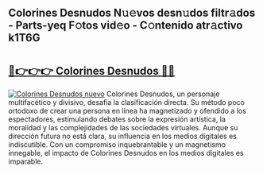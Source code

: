 ## Colorines Desnudos N𝚞𝚎vos desn𝚞dos filtr𝚊dos - Parts-yeq F𝚘tos vid𝚎o - C𝚘ntenido atr𝚊ctivo k1T6G

# <h2><a href="http://mb4yw6k.tromn.icu/?c=Colorines+Desnudos">🔗👉👉👉 Colorines Desnudos 🔗🔗</a></h2>

[![Colorines Desnudos nuevo](https://i.imgur.com/pEAQMta.gif)](http://mb4yw6k.tromn.icu/?c=Colorines+Desnudos)
Colorines Desnudos, un personaje multifacético y divisivo, desafía la clasificación directa. Su método poco ortodoxo de crear una persona en línea ha magnetizado y ofendido a los espectadores, estimulando debates sobre la expresión artística, la moralidad y las complejidades de las sociedades virtuales. Aunque su dirección futura no está clara, su influencia en los medios digitales es indiscutible. Con un compromiso inquebrantable y un magnetismo innegable, el impacto de Colorines Desnudos en los medios digitales es imparable.
